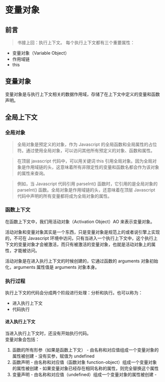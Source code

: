 # 变量对象

## 前言
>书接上回：执行上下文。
每个执行上下文都有三个重要属性：
  - 变量对象（Variable Object）
  - 作用域链
  - this

## 变量对象
变量对象是与执行上下文相关的数据作用域，存储了在上下文中定义的变量和函数声明。<br>

## 全局上下文
### 全局对象
>全局对象是预定义的对象，作为 Javascript 的全局函数和全局属性的占位符。通过使用全局对象，可以访问其他所有预定义的对象、函数和属性。

>在顶层 javascript 代码中，可以用关键词 this 引用全局对象。因为全局对象是作用域链的头，这意味着所有非限定性的变量和函数名都会作为该对象的属性来查询。

>例如，当 Javascript 代码引用 parseInt() 函数时，它引用的是全局对象的 parseInt() 函数。全局对象是作用域链的头，还意味着在顶层 Javascript 代码中声明的所有变量都将成为全局对象的属性。

### 函数上下文
在函数上下文中，我们用活动对象（Activation Object）AO 来表示变量对象。<br>

活动对象和变量对象其实是一个东西，只是变量对象是规范上的或者说引擎上实现的，不可在 Javascript 环境中访问，只有当进入一个执行上下文中，这个执行上下文的变量对象才会被激活，而只有被激活的变量对象，也就是活动对象上的属性，才能被访问。<br>

活动对象是在进入执行上下文的时候创建的，它通过函数的 arguments 对象初始化，arguments 属性值是 arguments 对象本身。

### 执行过程

执行上下文的代码会分成两个阶段进行处理：分析和执行。也可以称为：
  - 进入执行上下文
  - 代码执行

#### 进入执行上下文
  当进入执行上下文时，还没有开始执行代码。<br>
  变量对象会包括：
  1. 函数的所有形参（如果是函数上下文）
    - 由名称和对应值组成一个变量对象的属性被创建
    - 没有实参，赋值为 undefined
  2. 函数声明
    - 由名称和对应值（函数对象 function-object）组成一个变量对象的属性被创建
    - 如果变量对象已经存在相同名称的属性，则完全替换这个属性
  3. 变量声明
    - 由名称和对应值（undefined）组成一个变量对象的属性被创建
    - 
